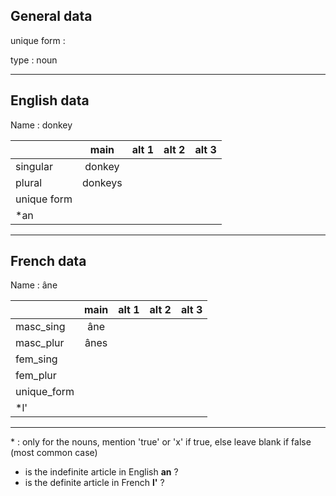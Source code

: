 ## General data

unique form :

type : noun

---

## English data

Name : donkey

|             |  main   | alt 1 | alt 2 | alt 3 |
| :---------- | :-----: | :---: | :---: | ----- |
| singular    | donkey  |       |       |       |
| plural      | donkeys |       |       |       |
| unique form |         |       |       |       |
| \*an        |         |       |       |       |

---

## French data

Name : âne

|             | main | alt 1 | alt 2 | alt 3 |
| :---------- | :--: | :---: | :---: | :---: |
| masc_sing   | âne  |       |       |       |
| masc_plur   | ânes |       |       |       |
| fem_sing    |      |       |       |       |
| fem_plur    |      |       |       |       |
| unique_form |      |       |       |       |
| \*l'        |      |       |       |       |

---

\* : only for the nouns, mention 'true' or 'x' if true, else leave blank if false (most common case)

- is the indefinite article in English **an** ?
- is the definite article in French **l'** ?
